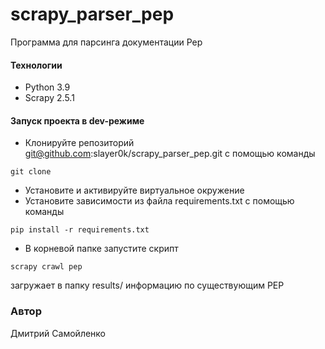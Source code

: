 # scrapy_parser_pep
Программа для парсинга документации Pep
#### Технологии
- Python 3.9
- Scrapy 2.5.1
#### Запуск проекта в dev-режиме
- Клонируйте репозиторий git@github.com:slayer0k/scrapy_parser_pep.git с помощью команды
````
git clone
````
- Установите и активируйте виртуальное окружение
- Установите зависимости из файла requirements.txt с помощью команды
````
pip install -r requirements.txt
````
- В корневой папке  запустите скрипт 
```
scrapy crawl pep 
```
загружает в папку results/ информацию по существующим PEP

### Автор
Дмитрий Самойленко